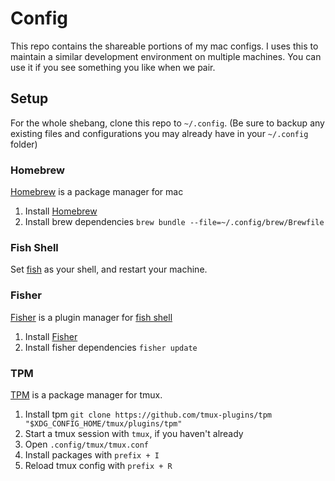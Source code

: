 # Config
This repo contains the shareable portions of my mac configs. I uses this to maintain a similar development environment on multiple machines. You can use it if you see something you like when we pair.

## Setup
For the whole shebang, clone this repo to `~/.config`. (Be sure to backup any existing files and configurations you may already have in your `~/.config` folder)

### Homebrew
[Homebrew](https://brew.sh/) is a package manager for mac

1. Install [Homebrew](https://brew.sh/)
1. Install brew dependencies `brew bundle --file=~/.config/brew/Brewfile`

### Fish Shell
Set [fish](https://fishshell.com/docs/current/#default-shell) as your shell, and restart your machine.

### Fisher
[Fisher](https://github.com/jorgebucaran/fisher) is a plugin manager for [fish shell](https://fishshell.com/)

1. Install [Fisher](https://github.com/jorgebucaran/fisher?tab=readme-ov-file#installation)
1. Install fisher dependencies `fisher update`

### TPM
[TPM](https://github.com/tmux-plugins/tpm) is a package manager for tmux. 

1. Install tpm `git clone https://github.com/tmux-plugins/tpm "$XDG_CONFIG_HOME/tmux/plugins/tpm"`
1. Start a tmux session with `tmux`, if you haven't already
1. Open `.config/tmux/tmux.conf`
1. Install packages with `prefix + I`
1. Reload tmux config with `prefix + R`
